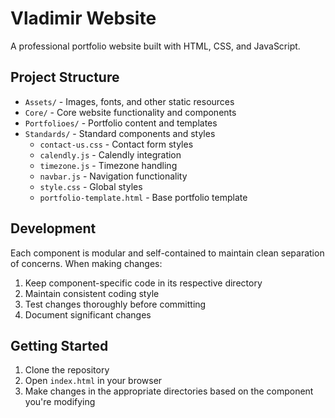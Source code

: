 # Vladimir Website

A professional portfolio website built with HTML, CSS, and JavaScript.

## Project Structure

- `Assets/` - Images, fonts, and other static resources
- `Core/` - Core website functionality and components
- `Portfolioes/` - Portfolio content and templates
- `Standards/` - Standard components and styles
  - `contact-us.css` - Contact form styles
  - `calendly.js` - Calendly integration
  - `timezone.js` - Timezone handling
  - `navbar.js` - Navigation functionality
  - `style.css` - Global styles
  - `portfolio-template.html` - Base portfolio template

## Development

Each component is modular and self-contained to maintain clean separation of concerns. When making changes:

1. Keep component-specific code in its respective directory
2. Maintain consistent coding style
3. Test changes thoroughly before committing
4. Document significant changes

## Getting Started

1. Clone the repository
2. Open `index.html` in your browser
3. Make changes in the appropriate directories based on the component you're modifying
